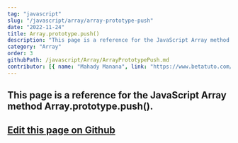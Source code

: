 ```yaml
---
tag: "javascript"
slug: "/javascript/array/array-prototype-push"
date: "2022-11-24"
title: Array.prototype.push()
description: "This page is a reference for the JavaScript Array method Array.prototype.push()."
category: "Array"
order: 3
githubPath: /javascript/Array/ArrayPrototypePush.md
contributor: [{ name: "Mahady Manana", link: "https://www.betatuto.com/" }]
---
```



## This page is a reference for the JavaScript Array method Array.prototype.push().

## <a href="https://github.com/mahady-manana/betatuto-docs/tree/main/docs/javascript/Array/ArrayPrototypePush.md" target="_blank">Edit this page on Github</a>

